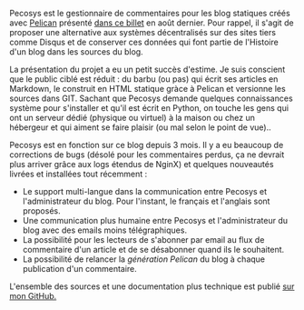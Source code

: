 <!-- title: Du nouveau sur Pecosys -->
<!-- category: Hébergement Blog -->
<!-- tag: planet -->

Pecosys est le gestionnaire de commentaires pour les blog statiques créés avec
[Pelican](http://docs.getpelican.com/en/3.4.0) présenté [dans ce
billet](http://blogduyax.madyanne.fr/pecosys-les-commentaires-avec-pelican.html) en
août dernier.<!-- more --> Pour rappel, il s'agit de proposer une alternative aux systèmes
décentralisés sur des sites tiers comme Disqus et de conserver ces données qui
font partie de l'Histoire d'un blog dans les sources du blog.

La présentation du projet a eu un petit succès d'estime. Je suis conscient que
le public ciblé est réduit : du barbu (ou pas) qui écrit ses articles en
Markdown, le construit en HTML statique gràce à Pelican et versionne les
sources dans GIT. Sachant que Pecosys demande quelques connaissances système
pour s'installer et qu'il est écrit en Python, on touche les gens qui ont un
serveur dédié (physique ou virtuel) à la maison ou chez un hébergeur et qui
aiment se faire plaisir (ou mal selon le point de vue)..

Pecosys est en fonction sur ce blog depuis 3 mois. Il y a eu beaucoup de
corrections de bugs (désolé pour les commentaires perdus, ça ne devrait plus
arriver grâce aux logs étendus de NginX) et quelques nouveautés livrées et
installées tout récemment :

-    Le support multi-langue dans la communication entre Pecosys et
     l'administrateur du blog. Pour l'instant, le français et l'anglais sont
     proposés.
-    Une communication plus humaine entre Pecosys et l'administrateur du blog
     avec des emails moins télégraphiques.
-    La possibilité pour les lecteurs de s'abonner par email au flux de
     commentaire d'un article et de se désabonner quand ils le souhaitent.
-    La possibilité de relancer la *génération Pelican* du blog à chaque publication d'un
     commentaire.

L'ensemble des sources et une documentation plus technique  est publié [sur mon
GitHub.](https://github.com/kianby/pecosys)
